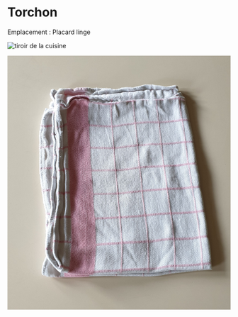 # Torchon

Emplacement : Placard linge

![tiroir de la cuisine](/tiroirdelacuisine.jpg)

![Torchon](/torchon.jpg)